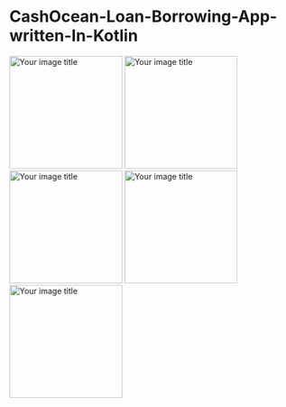 # CashOcean-Loan-Borrowing-App-written-In-Kotlin
<p float="left">
<img src="https://github.com/derekkipkemoi/CashOcean-Loan-Borrowing-App-written-In-Kotlin/blob/main/Screenshot_20220325-183454_Q%20Loan.jpg" alt="Your image title" width="200"/>
<img src="https://github.com/derekkipkemoi/CashOcean-Loan-Borrowing-App-written-In-Kotlin/blob/main/Screenshot_20220325-183502_Q%20Loan.jpg" alt="Your image title" width="200"/>
<img src="https://github.com/derekkipkemoi/CashOcean-Loan-Borrowing-App-written-In-Kotlin/blob/main/Screenshot_20220325-183519_Q%20Loan.jpg" alt="Your image title" width="200"/>
<img src="https://github.com/derekkipkemoi/CashOcean-Loan-Borrowing-App-written-In-Kotlin/blob/main/Screenshot_20220325-183539_Q%20Loan.jpg" alt="Your image title" width="200"/>
<img src="https://github.com/derekkipkemoi/CashOcean-Loan-Borrowing-App-written-In-Kotlin/blob/main/Screenshot_20220325-183603_Q%20Loan.jpg" alt="Your image title" width="200"/>
</p>
